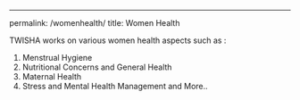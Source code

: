 ---
permalink: /womenhealth/
title: Women Health

TWISHA works on various women health aspects such as : 

1. Menstrual Hygiene
2. Nutritional Concerns and General Health
3. Maternal Health
4. Stress and Mental Health Management
and More..

